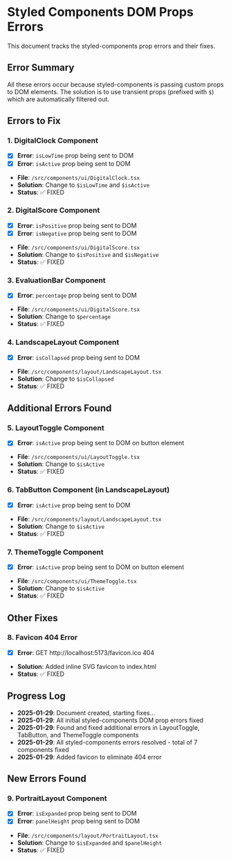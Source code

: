 # Styled Components DOM Props Errors

This document tracks the styled-components prop errors and their fixes.

## Error Summary

All these errors occur because styled-components is passing custom props to DOM elements. The solution is to use
transient props (prefixed with `$`) which are automatically filtered out.

## Errors to Fix

### 1. DigitalClock Component

- [x] **Error**: `isLowTime` prop being sent to DOM
- [x] **Error**: `isActive` prop being sent to DOM
- **File**: `/src/components/ui/DigitalClock.tsx`
- **Solution**: Change to `$isLowTime` and `$isActive`
- **Status**: ✅ FIXED

### 2. DigitalScore Component

- [x] **Error**: `isPositive` prop being sent to DOM
- [x] **Error**: `isNegative` prop being sent to DOM
- **File**: `/src/components/ui/DigitalScore.tsx`
- **Solution**: Change to `$isPositive` and `$isNegative`
- **Status**: ✅ FIXED

### 3. EvaluationBar Component

- [x] **Error**: `percentage` prop being sent to DOM
- **File**: `/src/components/ui/DigitalScore.tsx`
- **Solution**: Change to `$percentage`
- **Status**: ✅ FIXED

### 4. LandscapeLayout Component

- [x] **Error**: `isCollapsed` prop being sent to DOM
- **File**: `/src/components/layout/LandscapeLayout.tsx`
- **Solution**: Change to `$isCollapsed`
- **Status**: ✅ FIXED

## Additional Errors Found

### 5. LayoutToggle Component

- [x] **Error**: `isActive` prop being sent to DOM on button element
- **File**: `/src/components/ui/LayoutToggle.tsx`
- **Solution**: Change to `$isActive`
- **Status**: ✅ FIXED

### 6. TabButton Component (in LandscapeLayout)

- [x] **Error**: `isActive` prop being sent to DOM
- **File**: `/src/components/layout/LandscapeLayout.tsx`
- **Solution**: Change to `$isActive`
- **Status**: ✅ FIXED

### 7. ThemeToggle Component

- [x] **Error**: `isActive` prop being sent to DOM on button element
- **File**: `/src/components/ui/ThemeToggle.tsx`
- **Solution**: Change to `$isActive`
- **Status**: ✅ FIXED

## Other Fixes

### 8. Favicon 404 Error

- [x] **Error**: GET http://localhost:5173/favicon.ico 404
- **Solution**: Added inline SVG favicon to index.html
- **Status**: ✅ FIXED

## Progress Log

- **2025-01-29**: Document created, starting fixes...
- **2025-01-29**: All initial styled-components DOM prop errors fixed
- **2025-01-29**: Found and fixed additional errors in LayoutToggle, TabButton, and ThemeToggle components
- **2025-01-29**: All styled-components errors resolved - total of 7 components fixed
- **2025-01-29**: Added favicon to eliminate 404 error

## New Errors Found

### 9. PortraitLayout Component

- [x] **Error**: `isExpanded` prop being sent to DOM
- [x] **Error**: `panelHeight` prop being sent to DOM
- **File**: `/src/components/layout/PortraitLayout.tsx`
- **Solution**: Change to `$isExpanded` and `$panelHeight`
- **Status**: ✅ FIXED